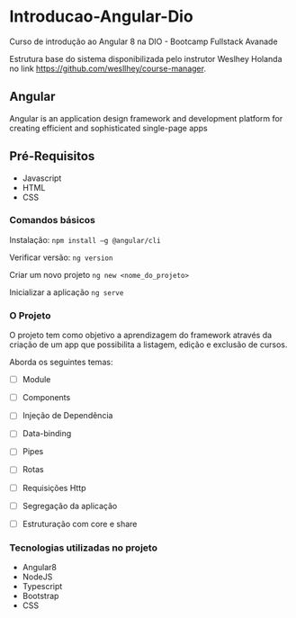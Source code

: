 # Introducao-Angular-Dio
Curso de introdução ao Angular 8 na DIO - Bootcamp Fullstack Avanade

Estrutura base do sistema disponibilizada pelo instrutor Weslhey Holanda no link https://github.com/wesllhey/course-manager.

## Angular
Angular is an application design framework and development platform for creating efficient and sophisticated single-page apps

## Pré-Requisitos
* Javascript
* HTML
* CSS

### Comandos básicos

Instalação:
```npm install –g @angular/cli```

Verificar versão:
```ng version```

Criar um novo projeto
```ng new <nome_do_projeto>```

Inicializar a aplicação
```ng serve```

### O Projeto

O projeto tem como objetivo a aprendizagem do framework através da criação de um app que possibilita a listagem, edição e exclusão de cursos.

Aborda os seguintes temas:

- [ ] Module

- [ ] Components

- [ ] Injeção de Dependência

- [ ] Data-binding

- [ ] Pipes

- [ ] Rotas

- [ ] Requisições Http

- [ ] Segregação da aplicação

- [ ] Estruturação com core e share


### Tecnologias utilizadas no projeto

* Angular8
* NodeJS
* Typescript
* Bootstrap
* CSS



